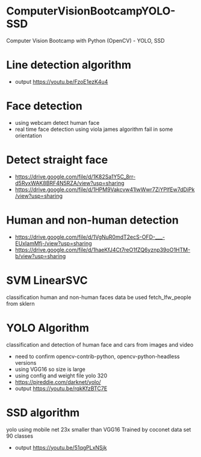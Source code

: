 # ComputerVisionBootcampYOLO-SSD
Computer Vision Bootcamp with Python (OpenCV) - YOLO, SSD

# Line detection algorithm

* output https://youtu.be/FzoE1ezK4u4

# Face detection

* using webcam detect human face
* real time face detection using viola james algorithm fail in some orientation

# Detect straight face 

* https://drive.google.com/file/d/1K82Sa1Y5C_8rr-d5RyxWAK8BRF4N5RZA/view?usp=sharing
* https://drive.google.com/file/d/1HPM9Vakcvw41lwWwr7ZiYPlfEw7dDiPk/view?usp=sharing


# Human and non-human detection

* https://drive.google.com/file/d/1VgNuR0mdT2ecS-OFD-___-EUxIamMfj-/view?usp=sharing
* https://drive.google.com/file/d/1haeKfJ4Ct7reO1fZQ6yznp39oO1HTM-b/view?usp=sharing

# SVM LinearSVC
classification human and non-human faces data be used fetch_lfw_people from sklern

# YOLO Algorithm

classification and detection of human face and cars from images and video
* need to confirm opencv-contrib-python, opencv-python-headless versions
* using VGG16 so size is large
* using config and weight file yolo 320
* https://pjreddie.com/darknet/yolo/
* output https://youtu.be/rqkKfzBTC7E



# SSD algorithm

yolo using mobile net 23x smaller than VGG16
Trained by coconet data set 90 classes
* output https://youtu.be/51qgPLxNSjk

